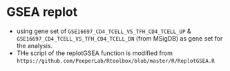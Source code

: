 # GSEA replot
- using gene set of `GSE16697_CD4_TCELL_VS_TFH_CD4_TCELL_UP` & `GSE16697_CD4_TCELL_VS_TFH_CD4_TCELL_DN` (from MSigDB) as gene set for the analysis.
- THe script of the replotGSEA function is modified from `https://github.com/PeeperLab/Rtoolbox/blob/master/R/ReplotGSEA.R`